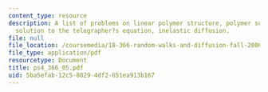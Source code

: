 ```yaml
---
content_type: resource
description: A list of problems on linear polymer structure, polymer surface adsorption,
  solution to the telegrapher?s equation, inelastic diffusion.
file: null
file_location: /coursemedia/18-366-random-walks-and-diffusion-fall-2006/5ba5efab12c580294df2651ea913b167_ps4_366_05.pdf
file_type: application/pdf
resourcetype: Document
title: ps4_366_05.pdf
uid: 5ba5efab-12c5-8029-4df2-651ea913b167
---
```

